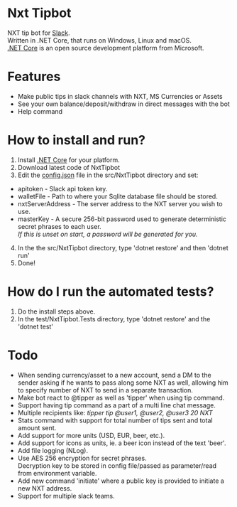 # Nxt Tipbot
NXT tip bot for [Slack](https://slack.com/).  
Written in .NET Core, that runs on Windows, Linux and macOS.  
[.NET Core](https://www.microsoft.com/net/core/platform) is an open source development platform from Microsoft.

# Features
* Make public tips in slack channels with NXT, MS Currencies or Assets
* See your own balance/deposit/withdraw in direct messages with the bot
* Help command

# How to install and run?
1. Install [.NET Core](https://www.microsoft.com/net/core) for your platform.
2. Download latest code of NxtTipbot
3. Edit the [config.json](src/NxtTipbot/config.json) file in the src/NxtTipbot directory and set:
  * apitoken - Slack api token key.
  * walletFile - Path to where your Sqlite database file should be stored.
  * nxtServerAddress - The server address to the NXT server you wish to use.
  * masterKey - A secure 256-bit password used to generate deterministic secret phrases to each user.  
  *If this is unset on start, a password will be generated for you.*
4. In the the src/NxtTipbot directory, type 'dotnet restore' and then 'dotnet run'
5. Done!

# How do I run the automated tests?
1. Do the install steps above.
2. In the test/NxtTipbot.Tests directory, type 'dotnet restore' and the 'dotnet test'

# Todo
* When sending currency/asset to a new account, send a DM to the sender asking if he wants to pass along some NXT as well, allowing him to specify number of NXT to send in a separate transaction.
* Make bot react to @tipper as well as 'tipper' when using tip command.
* Support having tip command as a part of a multi line chat message.
* Multiple recipients like: _tipper tip @user1, @user2, @user3 20 NXT_
* Stats command with support for total number of tips sent and total amount sent.
* Add support for more units (USD, EUR, beer, etc.).
* Add support for icons as units, ie. a beer icon instead of the text 'beer'.
* Add file logging (NLog).
* Use AES 256 encryption for secret phrases.  
  Decryption key to be stored in config file/passed as parameter/read from environment variable.
* Add new command 'initiate' where a public key is provided to initiate a new NXT address.
* Support for multiple slack teams.
